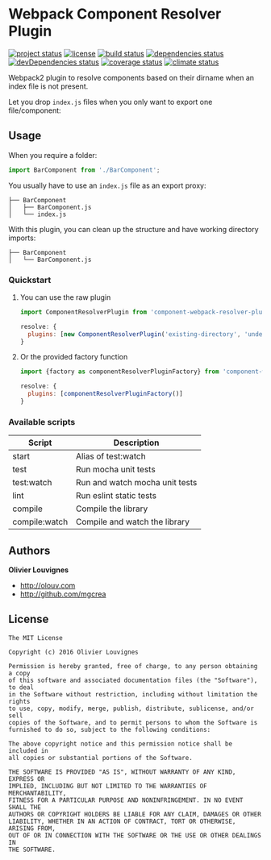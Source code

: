 # Webpack Component Resolver Plugin

[![project status](https://img.shields.io/badge/status-stable-green.svg?style=flat)](https://github.com/mgcrea/component-webpack-resolver-plugin) [![license](https://img.shields.io/github/license/mgcrea/component-webpack-resolver-plugin.svg?style=flat)](https://tldrlegal.com/license/mit-license) [![build status](http://img.shields.io/travis/mgcrea/component-webpack-resolver-plugin/master.svg?style=flat)](http://travis-ci.org/mgcrea/component-webpack-resolver-plugin) [![dependencies status](https://img.shields.io/david/mgcrea/component-webpack-resolver-plugin.svg?style=flat)](https://david-dm.org/mgcrea/component-webpack-resolver-plugin) [![devDependencies status](https://img.shields.io/david/dev/mgcrea/component-webpack-resolver-plugin.svg?style=flat)](https://david-dm.org/mgcrea/component-webpack-resolver-plugin#info=devDependencies) [![coverage status](http://img.shields.io/codeclimate/coverage/github/mgcrea/component-webpack-resolver-plugin.svg?style=flat)](https://codeclimate.com/github/mgcrea/component-webpack-resolver-plugin) [![climate status](https://img.shields.io/codeclimate/github/mgcrea/component-webpack-resolver-plugin.svg?style=flat)](https://codeclimate.com/github/mgcrea/component-webpack-resolver-plugin)

Webpack2 plugin to resolve components based on their dirname when an index file is not present.

Let you drop `index.js` files when you only want to export one file/component:

## Usage

When you require a folder:

```js
import BarComponent from './BarComponent';
```

You usually have to use an `index.js` file as an export proxy:

```
├── BarComponent
│   ├── BarComponent.js
│   └── index.js
```

With this plugin, you can clean up the structure and have working directory imports:

```
├── BarComponent
│   └── BarComponent.js
```

### Quickstart

1. You can use the raw plugin

    ```js
    import ComponentResolverPlugin from 'component-webpack-resolver-plugin';

    resolve: {
      plugins: [new ComponentResolverPlugin('existing-directory', 'undescribed-raw-file')]
    }
    ```

1. Or the provided factory function

    ```js
    import {factory as componentResolverPluginFactory} from 'component-webpack-resolver-plugin';

    resolve: {
      plugins: [componentResolverPluginFactory()]
    }
    ```

### Available scripts

| **Script** | **Description** |
|----------|-------|
| start | Alias of test:watch |
| test | Run mocha unit tests |
| test:watch | Run and watch mocha unit tests |
| lint | Run eslint static tests |
| compile | Compile the library |
| compile:watch | Compile and watch the library |


## Authors

**Olivier Louvignes**

+ http://olouv.com
+ http://github.com/mgcrea


## License

```
The MIT License

Copyright (c) 2016 Olivier Louvignes

Permission is hereby granted, free of charge, to any person obtaining a copy
of this software and associated documentation files (the "Software"), to deal
in the Software without restriction, including without limitation the rights
to use, copy, modify, merge, publish, distribute, sublicense, and/or sell
copies of the Software, and to permit persons to whom the Software is
furnished to do so, subject to the following conditions:

The above copyright notice and this permission notice shall be included in
all copies or substantial portions of the Software.

THE SOFTWARE IS PROVIDED "AS IS", WITHOUT WARRANTY OF ANY KIND, EXPRESS OR
IMPLIED, INCLUDING BUT NOT LIMITED TO THE WARRANTIES OF MERCHANTABILITY,
FITNESS FOR A PARTICULAR PURPOSE AND NONINFRINGEMENT. IN NO EVENT SHALL THE
AUTHORS OR COPYRIGHT HOLDERS BE LIABLE FOR ANY CLAIM, DAMAGES OR OTHER
LIABILITY, WHETHER IN AN ACTION OF CONTRACT, TORT OR OTHERWISE, ARISING FROM,
OUT OF OR IN CONNECTION WITH THE SOFTWARE OR THE USE OR OTHER DEALINGS IN
THE SOFTWARE.
```
